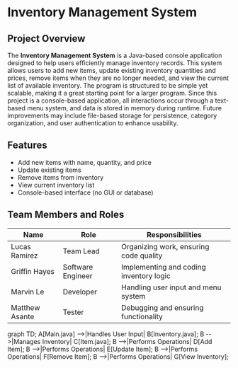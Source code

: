 # Inventory Management System  

## Project Overview  
The **Inventory Management System** is a Java-based console application designed to help users efficiently manage inventory records. This system allows users to add new items, update existing inventory quantities and prices, remove items when they are no longer needed, and view the current list of available inventory. The program is structured to be simple yet scalable, making it a great starting point for a larger program. Since this project is a console-based application, all interactions occur through a text-based menu system, and data is stored in memory during runtime. Future improvements may include file-based storage for persistence, category organization, and user authentication to enhance usability.  
   

## Features  
- Add new items with name, quantity, and price  
- Update existing items  
- Remove items from inventory  
- View current inventory list  
- Console-based interface (no GUI or database)  


## Team Members and Roles  
| Name | Role | Responsibilities |  
|------|------|----------------|  
| Lucas Ramirez | Team Lead | Organizing work, ensuring code quality |  
| Griffin Hayes | Software Engineer | Implementing and coding inventory logic |  
| Marvin Le | Developer | Handling user input and menu system |  
| Matthew Asante | Tester | Debugging and ensuring functionality |  


graph TD;
    A[Main.java] -->|Handles User Input| B[Inventory.java];
    B -->|Manages Inventory| C[Item.java];
    B -->|Performs Operations| D[Add Item];
    B -->|Performs Operations| E[Update Item];
    B -->|Performs Operations| F[Remove Item];
    B -->|Performs Operations| G[View Inventory];

